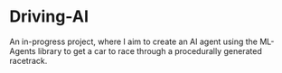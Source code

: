 # Driving-AI
An in-progress project, where I aim to create an AI agent using the ML-Agents library to get a car to race through a procedurally generated racetrack.
